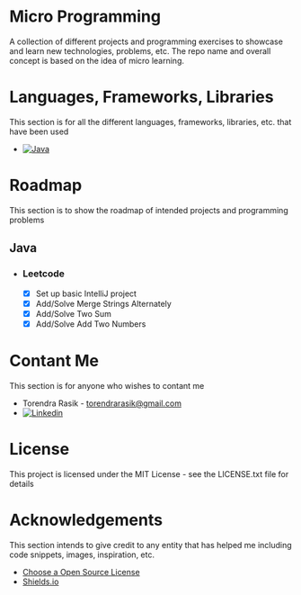 # Micro Programming

A collection of different projects and programming exercises to showcase and learn new technologies, problems, etc. The repo name and overall concept is based on the idea of micro learning.

# Languages, Frameworks, Libraries

This section is for all the different languages, frameworks, libraries, etc. that have been used

- [![Java][Java]][Java-url]

# Roadmap

This section is to show the roadmap of intended projects and programming problems

## Java

- ### Leetcode
  - [x] Set up basic IntelliJ project
  - [x] Add/Solve Merge Strings Alternately
  - [x] Add/Solve Two Sum
  - [x] Add/Solve Add Two Numbers

# Contant Me

This section is for anyone who wishes to contant me

- Torendra Rasik - torendrarasik@gmail.com
- [![Linkedin][Linkedin]][Linkedin-url]

# License

This project is licensed under the MIT License - see the LICENSE.txt file for details

# Acknowledgements

This section intends to give credit to any entity that has helped me including code snippets, images, inspiration, etc.

- [Choose a Open Source License](https://choosealicense.com/)
- [Shields.io](https://shields.io/)

<!-- Markdown Links & Images -->

[Linkedin]: https://img.shields.io/badge/Linkedin-blue?style=for-the-badge
[Linkedin-url]: https://www.linkedin.com/in/torendrarasik/
[Java]: https://img.shields.io/badge/Java-red?style=for-the-badge
[Java-url]: https://www.java.com/en/
